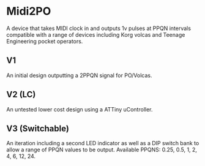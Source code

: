 # Midi2PO
 A device that takes MIDI clock in and outputs 1v pulses at PPQN intervals compatible with a range of devices including Korg volcas and Teenage Engineering pocket operators.

## V1
An initial design outputting a 2PPQN signal for PO/Volcas.

## V2 (LC)
An untested lower cost design using a ATTiny uController.

## V3 (Switchable)
An iteration including a second LED indicator as well as a DIP switch bank to allow a range of PPQN values to be output.
Available PPQNS: 0.25, 0.5, 1, 2, 4, 6, 12, 24.
